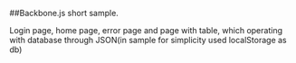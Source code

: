 ##Backbone.js short sample.

Login page, home page, error page and page with table, which operating with database through JSON(in sample for simplicity used localStorage as db)
